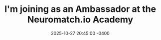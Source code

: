 ---
title: "I'm joining as an Ambassador at the <strong>Neuromatch.io</strong> Academy"
date: 2025-10-27 20:45:00 -0400
---